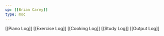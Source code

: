 ```yaml
---
up: [[Brian Carey]]
type: moc
---
```


[[Piano Log]]
[[Exercise Log]]
[[Cooking Log]]
[[Study Log]]
[[Output Log]]
